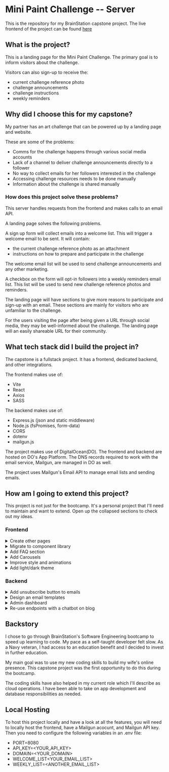 # Mini Paint Challenge -- Server

This is the repository for my BrainStation capstone project.  The live frontend of the project can be found [here](https://www.minipaintchallenge.com)

## What is the project?

This is a landing page for the Mini Paint Challenge. The primary goal is to inform visitors about the challenge.

Visitors can also sign-up to receive the:

- current challenge reference photo
- challenge announcements
- challenge instructions
- weekly reminders

## Why did I choose this for my capstone?

My partner has an art challenge that can be powered up by a landing page and website.

These are some of the problems:

- Comms for the challenge happens through various social media accounts
- Lack of a channel to deliver challenge announcements directly to a follower
- No way to collect emails for her followers interested in the challenge
- Accessing challenge resources needs to be done manually
- Information about the challenge is shared manually

### How does this project solve these problems?

This server handles requests from the frontend and makes calls to an email API.

A landing page solves the following problems.

A sign up form will collect emails into a welcome list. This will trigger a welcome email to be sent. It will contain:

- the current challenge reference photo as an attachment
- instructions on how to prepare and participate in the challenge

The welcome email list will be used to send challenge announcements and any other marketing.

A checkbox on the form will opt-in followers into a weekly reminders email list. This list will be used to send new challenge reference photos and reminders.

The landing page will have sections to give more reasons to participate and sign-up with an email. These sections are mainly for visitors who are unfamiliar to the challenge.

For the users visiting the page after being given a URL through social media, they may be well-informed about the challenge.  The landing page will an easily shareable URL for their community.

## What tech stack did I build the project in?

The capstone is a fullstack project. It has a frontend, dedicated backend, and other integrations.

The frontend makes use of:

- Vite
- React
- Axios
- SASS

The backend makes use of:

- Express.js (json and static middleware)
- Node.js (fsPromises, form-data)
- CORS
- dotenv
- mailgun.js

The project makes use of DigitalOcean(DO). The frontend and backend are hosted on DO's App Platform. The DNS records required to work with the email service, Mailgun, are managed in DO as well.

The project uses Mailgun's Email API to manage email lists and sending emails.

## How am I going to extend this project?

This project is not just for the bootcamp. It's a personal project that I'll need to maintain and want to extend. Open up the collapsed sections to check out my ideas.

### Frontend

<details>
<summary>Create other pages</summary>
When I wrote up the capstone proposal, there were other pages that could be added to the project. I can add these seprate pages: About, Socials, Gallery, & Collaborators.

The About page will have more info about my partner and why she started the challenge.

The Socials page will have stylish cards that link out to my partner's [Youtube](https://www.youtube.com/@meganjosolart), [Instagram](https://www.instagram.com/meganjosolart/), and [blog](https://meganjosolart.ca/).

The Gallery page will feature art from the community. The challenge encourages others to create their own pieces of art and to tag my partner on social media. This page could be the home for all of it and serves as social proof for my wife's ability to encourage users to create.

The Collaborators page is for facilitating collaborations. Right now, my partner is handling this through DMs on Instagram. This page will have a form to submit the collaborator's reference photo(s) and contact info. A booking calendar will eb available to see open livestreams for a collaboration.

</details>
<details>
<summary>Migrate to component library</summary>
I want to migrate from using my own components to pre-made components. The components I'm planning to migrate to are Radix Primitives. I like that they are taking care of accessibility and that they are unstyled.
</details>
<details>
<summary>Add FAQ section</summary>
A frequently asked question section can better inform a visitor. It can lower the amount of questions being sent over social media.
</details>
<details>
<summary>Add Carousels</summary>
A frequently asked question section can better inform a visitor. It can lower the amount of questions being sent over social media.
</details>
<details>
<summary>Improve style and animations</summary>
The landing page has a basic design that I'm proud of. I want to try some a bento grid design and some fancier animations.
</details>
<details>
<summary>Add light/dark theme</summary>
The page is dark themed by default. I would like to add theme responsiveness based on the user's preferences.
</details>

### Backend

<details>
<summary>Add unsubscribe button to emails</summary>
This is legally required. It will be set up as another endpoint
</details>
<details>
<summary>Design an email templates</summary>
The current solution is one giant text string with line breaks.
</details>
<details>
<summary>Admin dashboard</summary>
The dashboard will be used trigger or schedule the weekly emails. It should provide a view of the attachment and the email text contents.

It will have a login page to control access
</details>
<details>
<summary>Re-use endpoints with a chatbot on blog</summary>
I originally wanted a chatbot for my capstone.  The chatbot will serve as an interactive mini paint challenge landing on the blog.
</details>

## Backstory

I chose to go through BrainStation's Software Engineering bootcamp to speed up learning to code. My pace as a self-taught developer felt slow.  As a Navy veteran, I had access to an education benefit and I decided to invest in further education.

My main goal was to use my new coding skills to build my wife's online presence. This capstone project was the first opportunity to do this during the bootcamp.

The coding skills have also helped in my current role which I'll describe as cloud operations. I have been able to take on app development and database responsibilities as needed.

## Local Hosting

To host this project locally and have a look at all the features, you will need to locally host the frontend, have a Mailgun acocunt, and Mailgun API key.
Then you need to configure the following variables in an .env file:

- PORT=8080
- API_KEY=<YOUR_API_KEY>
- DOMAIN=<YOUR_DOMAIN>
- WELCOME_LIST<YOUR_EMAIL_LIST>
- WEEKLY_LIST=<ANOTHER_EMAIL_LIST>
